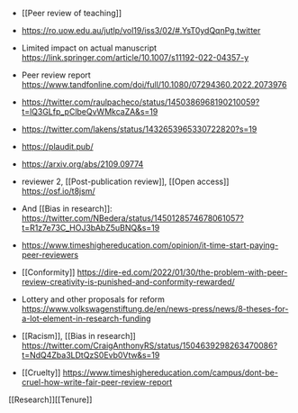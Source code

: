   - [[Peer review of teaching]]

  - https://ro.uow.edu.au/jutlp/vol19/iss3/02/#.YsT0ydQqnPg.twitter

  - Limited impact on actual manuscript
    https://link.springer.com/article/10.1007/s11192-022-04357-y

  - Peer review report
    https://www.tandfonline.com/doi/full/10.1080/07294360.2022.2073976

  - https://twitter.com/raulpacheco/status/1450386968190210059?t=lQ3GLfp_pClbeQvWMkcaZA&s=19

  - https://twitter.com/lakens/status/1432653965330722820?s=19
  - https://plaudit.pub/

  - https://arxiv.org/abs/2109.09774

  - reviewer 2,  [[Post-publication review]],  [[Open access]] https://osf.io/t8jsm/

  - And [[Bias in research]]:
    https://twitter.com/NBedera/status/1450128574678061057?t=R1z7e73C_HOJ3bAbZ5uBNQ&s=19

  - https://www.timeshighereducation.com/opinion/it-time-start-paying-peer-reviewers

  - [[Conformity]]
    https://dire-ed.com/2022/01/30/the-problem-with-peer-review-creativity-is-punished-and-conformity-rewarded/

  - Lottery and other proposals for reform
    https://www.volkswagenstiftung.de/en/news-press/news/8-theses-for-a-lot-element-in-research-funding

  - [[Racism]],  [[Bias in research]]
    https://twitter.com/CraigAnthonyRS/status/1504639298263470086?t=NdQ4Zba3LDtQzS0Evb0Vtw&s=19

  - [[Cruelty]]
    https://www.timeshighereducation.com/campus/dont-be-cruel-how-write-fair-peer-review-report

[[Research]][[Tenure]]